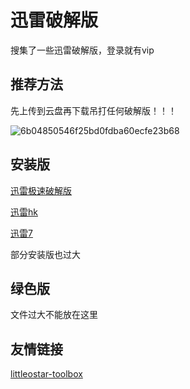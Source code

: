 # 迅雷破解版
搜集了一些迅雷破解版，登录就有vip

## 推荐方法

先上传到云盘再下载吊打任何破解版！！！

![6b04850546f25bd0fdba60ecfe23b68](https://user-images.githubusercontent.com/74440627/170853851-100abe25-dea0-4c3f-b015-999dce2d90cf.png)


## 安装版

[迅雷极速破解版](https://github.com/icer233/xunlei-pojie/files/8792602/default.zip)

[迅雷hk](https://github.com/icer233/xunlei-pojie/files/8792603/hk.zip)

[迅雷7](https://github.com/icer233/xunlei-pojie/files/8792616/XunLei.zip)


部分安装版也过大


## 绿色版

文件过大不能放在这里

## 友情链接

[littleostar-toolbox](https://github.com/littleostar-toolbox/thunder-superquick-version-tool-dl)
